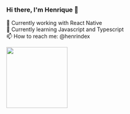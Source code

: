 ### Hi there, I'm Henrique 👋

<!--
**henrindex/henrindex** is a ✨ _special_ ✨ repository because its `README.md` (this file) appears on your GitHub profile.

Here are some ideas to get you started:

- 🔭 Currently working with React Native
- 🌱 Currently learning Javascript and Typescript
- 📫 How to reach me: @henrindex
-->

🔭 Currently working with React Native
<br>
🌱 Currently learning Javascript and Typescript
<br>
📫 How to reach me: @henrindex

 <div>
  <a href="https://github.com/henrindex">
  <img height="160em" src="https://github-readme-stats.vercel.app/api?username=henrindex&show_icons=true&theme=synthwave&include_all_commits=true&count_private=true"/>
</div>
